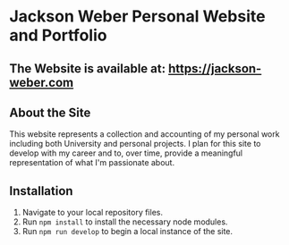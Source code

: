 Jackson  Weber Personal Website and Portfolio
=============================================

The Website is available at: https://jackson-weber.com
---------------------------------------------------------------

About the Site
--------------
This website represents a collection and accounting of my personal work including both University 
and personal projects. I plan for this site to develop with my career and to, over time,
provide a meaningful representation of what I'm passionate about.

Installation
------------
1. Navigate to your local repository files.
2. Run `npm install` to install the necessary node modules.
3. Run `npm run develop` to begin a local instance of the site.